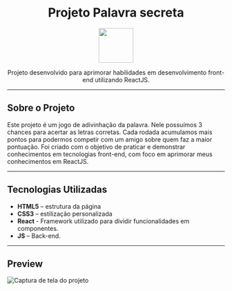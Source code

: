 <div align="center">
  <h1>Projeto Palavra secreta</h1> 
  <img width="80px" height="80px" src="https://media.tenor.com/drxH1lO9cfEAAAAj/dark-souls-bonfire.gif">
  <p>Projeto desenvolvido para aprimorar habilidades em desenvolvimento front-end utilizando ReactJS.</p>
</div>


---

## Sobre o Projeto

Este projeto é um jogo de adivinhação da palavra. Nele possuímos 3 chances para acertar as letras corretas. Cada rodada acumulamos mais pontos para podermos competir com um amigo sobre quem faz a maior pontuação. Foi criado com o objetivo de praticar e demonstrar conhecimentos em tecnologias front-end, com foco em aprimorar meus conhecimentos em ReactJS.

---

## Tecnologias Utilizadas

- **HTML5** – estrutura da página
- **CSS3** – estilização personalizada
- **React** - Framework utilizado para dividir funcionalidades em componentes.
- **JS** – Back-end.

---

## Preview

<img src="images/DarkSoulsClone - index.png" alt="Captura de tela do projeto">
